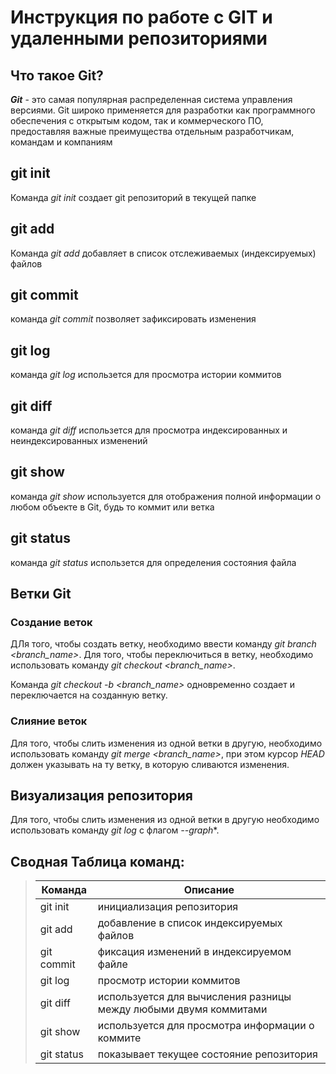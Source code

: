 # Инструкция по работе с GIT и удаленными репозиториями

## Что такое Git?

*__Git__* - это самая популярная распределенная система управления версиями. Git широко применяется для разработки как программного обеспечения с открытым кодом, так и коммерческого ПО, предоставляя важные преимущества отдельным разработчикам, командам и компаниям

## git init

Команда *git init* создает git репозиторий в текущей папке

## git add

Команда *git add* добавляет в список отслеживаемых (индексируемых) файлов

## git commit

команда *git commit* позволяет зафиксировать изменения

## git log

команда *git log* использется для просмотра истории коммитов

## git diff

команда *git diff* использется для просмотра индексированных и неиндексированных изменений

## git show

команда *git show* используется для отображения полной информации о любом объекте в Git, будь то коммит или ветка

## git status

команда *git status* использется для определения состояния файла

## Ветки Git

### Создание веток

ДЛя того, чтобы создать ветку, необходимо ввести команду *git branch <branch_name>*. Для того, чтобы переключиться в ветку, необходимо использовать команду *git checkout <branch_name>*.

Команда *git checkout -b <branch_name>* одновременно создает и переключается на созданную ветку.

### Слияние веток

Для того, чтобы слить изменения из одной ветки в другую, необходимо использовать команду *git merge <branch_name>*, при этом курсор *HEAD* должен указывать на ту ветку, в которую сливаются изменения.

## Визуализация репозитория
Для того, чтобы слить изменения из одной ветки в другую необходимо использовать команду *git log* с флагом  *--graph**.

## Сводная Таблица команд:

> |Команда|Описание|
> |-------------|---------------------|
> |git init| инициализация репозитория|
> |git add | добавление в список индексируемых файлов|
> |git commit | фиксация изменений в индексируемом файле|
> |git log | просмотр истории коммитов|
> |git diff | используется для вычисления разницы между любыми двумя коммитами|
> |git show | используется для просмотра информации о коммите|
> |git status |  показывает текущее состояние репозитория |


